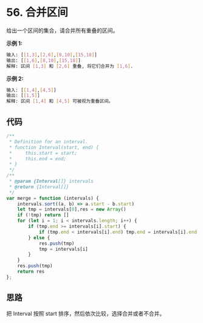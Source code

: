 # 56. 合并区间

给出一个区间的集合，请合并所有重叠的区间。

**示例 1:**

```bash
输入: [[1,3],[2,6],[8,10],[15,18]]
输出: [[1,6],[8,10],[15,18]]
解释: 区间 [1,3] 和 [2,6] 重叠, 将它们合并为 [1,6].
```

**示例 2:**

```bash
输入: [[1,4],[4,5]]
输出: [[1,5]]
解释: 区间 [1,4] 和 [4,5] 可被视为重叠区间。
```

## 代码

```js
/**
 * Definition for an interval.
 * function Interval(start, end) {
 *     this.start = start;
 *     this.end = end;
 * }
 */
/**
 * @param {Interval[]} intervals
 * @return {Interval[]}
 */
var merge = function (intervals) {
    intervals.sort((a, b) => a.start - b.start)
    let tmp = intervals[0],res = new Array()
    if (!tmp) return []
    for (let i = 1; i < intervals.length; i++) {
        if (tmp.end >= intervals[i].start) {
            if (tmp.end < intervals[i].end) tmp.end = intervals[i].end
        } else {
            res.push(tmp)
            tmp = intervals[i]
        }
    }
    res.push(tmp)
    return res
};
```

## 思路

把 Interval 按照 start 排序，然后依次比较，选择合并或者不合并。
